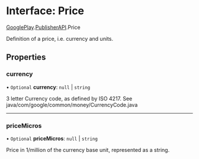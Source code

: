 # Interface: Price

[GooglePlay](../modules/CdvPurchase.GooglePlay.md).[PublisherAPI](../modules/CdvPurchase.GooglePlay.PublisherAPI.md).Price

Definition of a price, i.e. currency and units.

## Properties

### currency

• `Optional` **currency**: ``null`` \| `string`

3 letter Currency code, as defined by ISO 4217. See java/com/google/common/money/CurrencyCode.java

___

### priceMicros

• `Optional` **priceMicros**: ``null`` \| `string`

Price in 1/million of the currency base unit, represented as a string.
